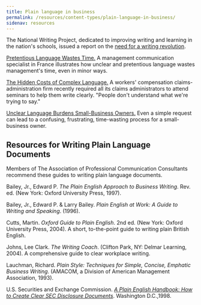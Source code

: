 ```yaml
---
title: Plain language in business
permalink: /resources/content-types/plain-language-in-business/
sidenav: resources
---
```


The National Writing Project, dedicated to improving writing and learning in the nation's schools, issued a report on the [need for a writing revolution](http://www.writingcommission.org/prod_downloads/writingcom/neglectedr.pdf).

[Pretentious Language Wastes Time.](wastetime.cfm) A management communication specialist in France illustrates how unclear and pretentious language wastes management's time, even in minor ways.

[The Hidden Costs of Complex Language.](hidcost.cfm) A workers' compensation claims-administration firm recently required all its claims administrators to attend seminars to help them write clearly. "People don't understand what we're trying to say."

[Unclear Language Burdens Small-Business Owners.](smbus.cfm) Even a simple request can lead to a confusing, frustrating, time-wasting process for a small-business owner.

## Resources for Writing Plain Language Documents

Members of The Association of Professional Communication Consultants recommend these guides to writing plain language documents.

Bailey, Jr., Edward P. _The Plain English Approach to Business Writing_. Rev. ed. (New York: Oxford University Press, 1997).

Bailey, Jr., Edward P. & Larry Bailey. _Plain English at Work: A Guide to Writing and Speaking_. (1996).

Cutts, Martin. _Oxford Guide to Plain English_. 2nd ed. (New York: Oxford University Press, 2004). A short, to-the-point guide to writing plain British English.

Johns, Lee Clark. _The Writing Coach_. (Clifton Park, NY: Delmar Learning, 2004). A comprehensive guide to clear workplace writing.

Lauchman, Richard. _Plain Style: Techniques for Simple, Concise, Emphatic Business Writing_. (AMACOM, a Division of American Management Association, 1993).

U.S. Securities and Exchange Commission. [_A Plain English Handbook: How to Create Clear SEC Disclosure Documents_](http://www.sec.gov/pdf/handbook.pdf). Washington D.C.,1998.
